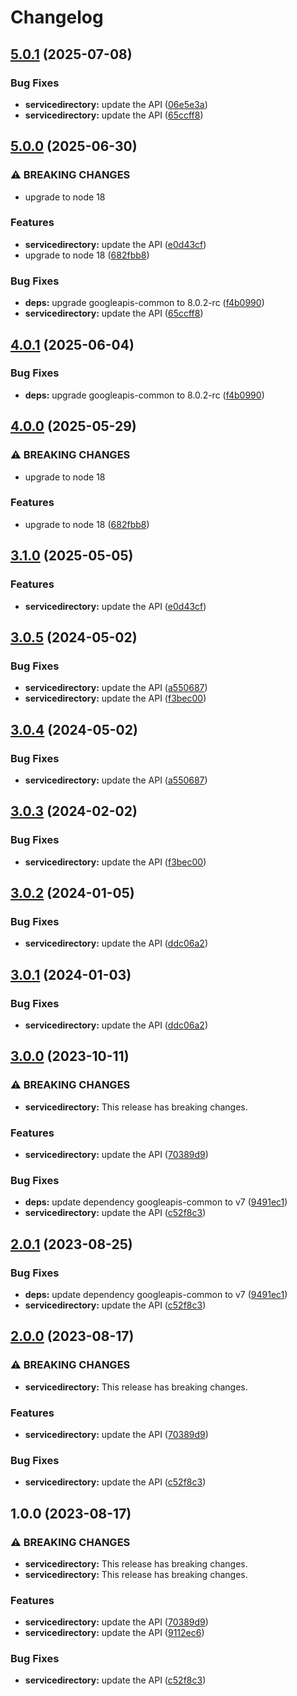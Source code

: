 # Changelog

## [5.0.1](https://github.com/googleapis/google-api-nodejs-client/compare/servicedirectory-v5.0.0...servicedirectory-v5.0.1) (2025-07-08)


### Bug Fixes

* **servicedirectory:** update the API ([06e5e3a](https://github.com/googleapis/google-api-nodejs-client/commit/06e5e3a1cea7bb4e9e12c7f50515474915bfd356))
* **servicedirectory:** update the API ([65ccff8](https://github.com/googleapis/google-api-nodejs-client/commit/65ccff83018a538413ce5afbcc28c81389bc8e30))

## [5.0.0](https://github.com/googleapis/google-api-nodejs-client/compare/servicedirectory-v4.0.1...servicedirectory-v5.0.0) (2025-06-30)


### ⚠ BREAKING CHANGES

* upgrade to node 18

### Features

* **servicedirectory:** update the API ([e0d43cf](https://github.com/googleapis/google-api-nodejs-client/commit/e0d43cf8ebb9e8994f578eadf4718c965a9eab73))
* upgrade to node 18 ([682fbb8](https://github.com/googleapis/google-api-nodejs-client/commit/682fbb869189ae92b3e9a194d37d0548af0c1f92))


### Bug Fixes

* **deps:** upgrade googleapis-common to 8.0.2-rc ([f4b0990](https://github.com/googleapis/google-api-nodejs-client/commit/f4b099071040cfbcfe4a2e7d487d45ee93b369e0))
* **servicedirectory:** update the API ([65ccff8](https://github.com/googleapis/google-api-nodejs-client/commit/65ccff83018a538413ce5afbcc28c81389bc8e30))

## [4.0.1](https://github.com/googleapis/google-api-nodejs-client/compare/servicedirectory-v4.0.0...servicedirectory-v4.0.1) (2025-06-04)


### Bug Fixes

* **deps:** upgrade googleapis-common to 8.0.2-rc ([f4b0990](https://github.com/googleapis/google-api-nodejs-client/commit/f4b099071040cfbcfe4a2e7d487d45ee93b369e0))

## [4.0.0](https://github.com/googleapis/google-api-nodejs-client/compare/servicedirectory-v3.1.0...servicedirectory-v4.0.0) (2025-05-29)


### ⚠ BREAKING CHANGES

* upgrade to node 18

### Features

* upgrade to node 18 ([682fbb8](https://github.com/googleapis/google-api-nodejs-client/commit/682fbb869189ae92b3e9a194d37d0548af0c1f92))

## [3.1.0](https://github.com/googleapis/google-api-nodejs-client/compare/servicedirectory-v3.0.5...servicedirectory-v3.1.0) (2025-05-05)


### Features

* **servicedirectory:** update the API ([e0d43cf](https://github.com/googleapis/google-api-nodejs-client/commit/e0d43cf8ebb9e8994f578eadf4718c965a9eab73))

## [3.0.5](https://github.com/googleapis/google-api-nodejs-client/compare/servicedirectory-v3.0.4...servicedirectory-v3.0.5) (2024-05-02)


### Bug Fixes

* **servicedirectory:** update the API ([a550687](https://github.com/googleapis/google-api-nodejs-client/commit/a55068740ecafc29a193fe17a0d207e9becfdcac))
* **servicedirectory:** update the API ([f3bec00](https://github.com/googleapis/google-api-nodejs-client/commit/f3bec00a8b5b76d60a9556d1466eb1d57364da26))

## [3.0.4](https://github.com/googleapis/google-api-nodejs-client/compare/servicedirectory-v3.0.3...servicedirectory-v3.0.4) (2024-05-02)


### Bug Fixes

* **servicedirectory:** update the API ([a550687](https://github.com/googleapis/google-api-nodejs-client/commit/a55068740ecafc29a193fe17a0d207e9becfdcac))

## [3.0.3](https://github.com/googleapis/google-api-nodejs-client/compare/servicedirectory-v3.0.2...servicedirectory-v3.0.3) (2024-02-02)


### Bug Fixes

* **servicedirectory:** update the API ([f3bec00](https://github.com/googleapis/google-api-nodejs-client/commit/f3bec00a8b5b76d60a9556d1466eb1d57364da26))

## [3.0.2](https://github.com/googleapis/google-api-nodejs-client/compare/servicedirectory-v3.0.1...servicedirectory-v3.0.2) (2024-01-05)


### Bug Fixes

* **servicedirectory:** update the API ([ddc06a2](https://github.com/googleapis/google-api-nodejs-client/commit/ddc06a219b2d2b225fc8219d10030d0f605d791e))

## [3.0.1](https://github.com/googleapis/google-api-nodejs-client/compare/servicedirectory-v3.0.0...servicedirectory-v3.0.1) (2024-01-03)


### Bug Fixes

* **servicedirectory:** update the API ([ddc06a2](https://github.com/googleapis/google-api-nodejs-client/commit/ddc06a219b2d2b225fc8219d10030d0f605d791e))

## [3.0.0](https://github.com/googleapis/google-api-nodejs-client/compare/servicedirectory-v2.0.1...servicedirectory-v3.0.0) (2023-10-11)


### ⚠ BREAKING CHANGES

* **servicedirectory:** This release has breaking changes.

### Features

* **servicedirectory:** update the API ([70389d9](https://github.com/googleapis/google-api-nodejs-client/commit/70389d96ea2df29cc5ef65d6c5825180a0c02d24))


### Bug Fixes

* **deps:** update dependency googleapis-common to v7 ([9491ec1](https://github.com/googleapis/google-api-nodejs-client/commit/9491ec1cdc3c413e7d73edcfcd59cf5c28a7c855))
* **servicedirectory:** update the API ([c52f8c3](https://github.com/googleapis/google-api-nodejs-client/commit/c52f8c338618e1a3eb09f4479769396e97a6df24))

## [2.0.1](https://github.com/googleapis/google-api-nodejs-client/compare/servicedirectory-v2.0.0...servicedirectory-v2.0.1) (2023-08-25)


### Bug Fixes

* **deps:** update dependency googleapis-common to v7 ([9491ec1](https://github.com/googleapis/google-api-nodejs-client/commit/9491ec1cdc3c413e7d73edcfcd59cf5c28a7c855))
* **servicedirectory:** update the API ([c52f8c3](https://github.com/googleapis/google-api-nodejs-client/commit/c52f8c338618e1a3eb09f4479769396e97a6df24))

## [2.0.0](https://github.com/googleapis/google-api-nodejs-client/compare/servicedirectory-v1.0.0...servicedirectory-v2.0.0) (2023-08-17)


### ⚠ BREAKING CHANGES

* **servicedirectory:** This release has breaking changes.

### Features

* **servicedirectory:** update the API ([70389d9](https://github.com/googleapis/google-api-nodejs-client/commit/70389d96ea2df29cc5ef65d6c5825180a0c02d24))


### Bug Fixes

* **servicedirectory:** update the API ([c52f8c3](https://github.com/googleapis/google-api-nodejs-client/commit/c52f8c338618e1a3eb09f4479769396e97a6df24))

## 1.0.0 (2023-08-17)


### ⚠ BREAKING CHANGES

* **servicedirectory:** This release has breaking changes.
* **servicedirectory:** This release has breaking changes.

### Features

* **servicedirectory:** update the API ([70389d9](https://github.com/googleapis/google-api-nodejs-client/commit/70389d96ea2df29cc5ef65d6c5825180a0c02d24))
* **servicedirectory:** update the API ([9112ec6](https://github.com/googleapis/google-api-nodejs-client/commit/9112ec6fad0c5055f5817aa5da2c409526958b04))


### Bug Fixes

* **servicedirectory:** update the API ([c52f8c3](https://github.com/googleapis/google-api-nodejs-client/commit/c52f8c338618e1a3eb09f4479769396e97a6df24))

